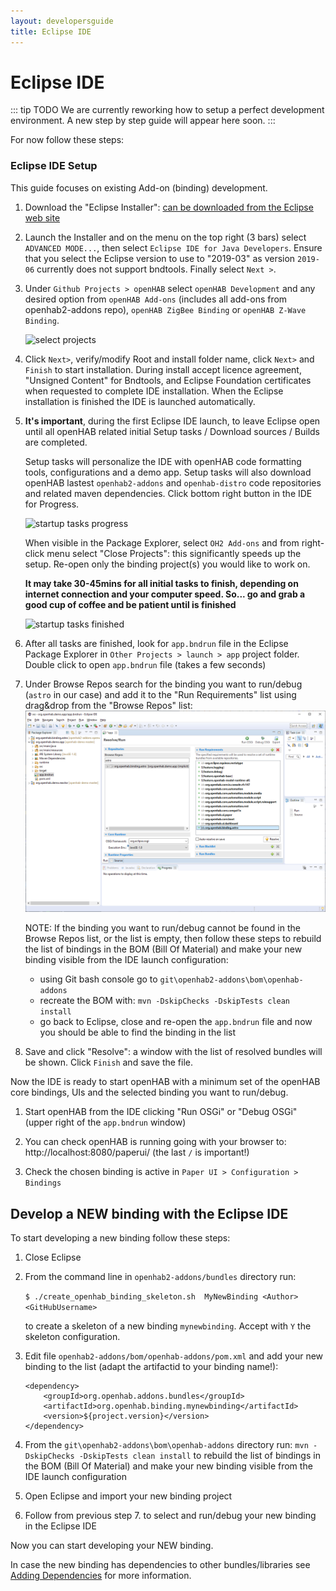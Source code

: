 ```yaml
---
layout: developersguide
title: Eclipse IDE
---
```


# Eclipse IDE

::: tip TODO
We are currently reworking how to setup a perfect development environment.
A new step by step guide will appear here soon.
:::

For now follow these steps:

### Eclipse IDE Setup

This guide focuses on existing Add-on (binding) development.

1. Download the "Eclipse Installer": [can be downloaded from the Eclipse web site](https://wiki.eclipse.org/Eclipse_Installer)

1. Launch the Installer and on the menu on the top right (3 bars) select `ADVANCED MODE...`, then select `Eclipse IDE for Java Developers`. Ensure that you select the Eclipse version to use to "2019-03" as version `2019-06` currently does not support bndtools. Finally select `Next >`.

1. Under `Github Projects > openHAB` select `openHAB Development` and any desired option from `openHAB Add-ons` (includes all add-ons from openhab2-addons repo), `openHAB ZigBee Binding` or `openHAB Z-Wave Binding`.
    
   ![select projects](./images/ide_setup_eclipse_projects.png)

1. Click `Next>`, verify/modify Root and install folder name, click `Next>` and `Finish` to start installation. 
    During install accept licence agreement, "Unsigned Content" for Bndtools, and Eclipse Foundation certificates when requested to complete IDE installation. 
    When the Eclipse installation is finished the IDE is launched automatically.

1. **It's important**, during the first Eclipse IDE launch, to leave Eclipse open until all openHAB related initial Setup tasks / Download sources / Builds are completed. 

    Setup tasks will personalize the IDE with openHAB code formatting tools, configurations and a demo app.
	Setup tasks will also download openHAB lastest `openhab2-addons` and `openhab-distro` code repositories and related maven dependencies. 
	Click bottom right button in the IDE for Progress.

    ![startup tasks progress](./images/ide_setup_eclipse_startup_tasks.png)

    When visible in the Package Explorer, select `OH2 Add-ons` and from right-click menu select "Close Projects": this significantly speeds up the setup.
    Re-open only the binding project(s) you would like to work on.

    **It may take 30-45mins for all initial tasks to finish, depending on internet connection and your computer speed.
    So... go and grab a good cup of coffee and be patient until is finished**

   ![startup tasks finished](./images/ide_setup_eclipse_tasks_finished.png)

1. After all tasks are finished, look for `app.bndrun` file in the Eclipse Package Explorer in `Other Projects > launch > app` project folder.
   Double click to open `app.bndrun` file (takes a few seconds)

1. Under Browse Repos search for the binding you want to run/debug (`astro` in our case) and add it to the "Run Requirements" list using drag&drop from the "Browse Repos" list:
    ![Bndtools](images/ide_setup_eclipse_bndtools.png)   

    NOTE: If the binding you want to run/debug cannot be found in the Browse Repos list, or the list is empty, then follow these steps to rebuild the list of bindings in the BOM (Bill Of Material) and make your new binding visible from the IDE launch configuration:

    - using Git bash console go to `git\openhab2-addons\bom\openhab-addons`
    - recreate the BOM with: `mvn -DskipChecks -DskipTests clean install`
    - go back to Eclipse, close and re-open the `app.bndrun` file and now you should be able to find the binding in the list

1. Save and click "Resolve": a window with the list of resolved bundles will be shown.
    Click `Finish` and save the file.

Now the IDE is ready to start openHAB with a minimum set of the openHAB core bindings, UIs and the selected binding you want to run/debug.

1. Start openHAB from the IDE clicking "Run OSGi" or "Debug OSGi" (upper right of the `app.bndrun` window)

1. You can check openHAB is running going with your browser to: http://localhost:8080/paperui/ (the last `/` is important!)

1. Check the chosen binding is active in `Paper UI > Configuration > Bindings`

## Develop a NEW binding with the Eclipse IDE

To start developing a new binding follow these steps:

1. Close Eclipse
1. From the command line in `openhab2-addons/bundles` directory run:

    `$ ./create_openhab_binding_skeleton.sh  MyNewBinding <Author> <GitHubUsername>`

    to create a skeleton of a new binding `mynewbinding`.
    Accept with `Y` the skeleton configuration.

1. Edit file `openhab2-addons/bom/openhab-addons/pom.xml` and add your new binding to the list (adapt the artifactid to your binding name!):
    ```
    <dependency>
        <groupId>org.openhab.addons.bundles</groupId>
        <artifactId>org.openhab.binding.mynewbinding</artifactId>
        <version>${project.version}</version>
    </dependency>
    ```

1. From the `git\openhab2-addons\bom\openhab-addons` directory run: `mvn -DskipChecks -DskipTests clean install` to rebuild the list of bindings in the BOM (Bill Of Material) and make your new binding visible from the IDE launch configuration

1. Open Eclipse and import your new binding project 

1. Follow from previous step 7. to select and run/debug your new binding in the Eclipse IDE

Now you can start developing your NEW binding.

In case the new binding has dependencies to other bundles/libraries see [Adding Dependencies](../buildsystem.html#adding-dependencies) for more information.
